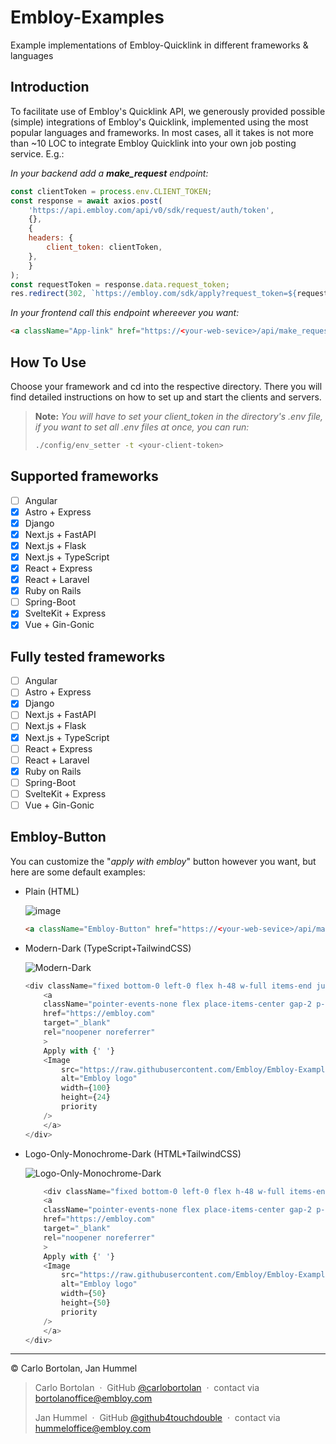 # Embloy-Examples
Example implementations of Embloy-Quicklink in different frameworks &amp; languages

## Introduction

To facilitate use of Embloy's Quicklink API, we generously provided possible (simple) integrations of Embloy's Quicklink, implemented using the most popular languages and frameworks. In most cases, all it takes is not more than ~10 LOC to integrate Embloy Quicklink into your own job posting service.
E.g.:

_In your backend add a **make_request** endpoint:_

```Javascript
const clientToken = process.env.CLIENT_TOKEN;
const response = await axios.post(
    'https://api.embloy.com/api/v0/sdk/request/auth/token',
    {},
    {
    headers: {
        client_token: clientToken,
    },
    }
);
const requestToken = response.data.request_token;
res.redirect(302, `https://embloy.com/sdk/apply?request_token=${requestToken}`);
```  

_In your frontend call this endpoint whereever you want:_

```HTML
<a className="App-link" href="https://<your-web-sevice>/api/make_request">Apply with EMBLOY</a>
```  

## How To Use

Choose your framework and cd into the respective directory. There you will find detailed instructions on how to set up and start the clients and servers.

> **Note:** _You will have to set your client_token in the directory's .env file, if you want to set all .env files at once, you can run:_
>
> ```bash
> ./config/env_setter -t <your-client-token>
> ```


## Supported frameworks

- [ ] Angular
- [X] Astro + Express
- [X] Django
- [X] Next.js + FastAPI
- [X] Next.js + Flask
- [X] Next.js + TypeScript
- [X] React + Express
- [X] React + Laravel
- [X] Ruby on Rails
- [ ] Spring-Boot
- [X] SvelteKit + Express
- [X] Vue + Gin-Gonic

## Fully tested frameworks

- [ ] Angular
- [ ] Astro + Express
- [X] Django
- [ ] Next.js + FastAPI
- [ ] Next.js + Flask
- [X] Next.js + TypeScript
- [ ] React + Express
- [ ] React + Laravel
- [X] Ruby on Rails
- [ ] Spring-Boot
- [ ] SvelteKit + Express
- [ ] Vue + Gin-Gonic

## Embloy-Button

You can customize the "_apply with embloy_" button however you want, but here are some default examples:

- Plain (HTML)
    
    ![image](https://github.com/Embloy/Embloy-Examples/assets/106114526/92f6823b-8118-4704-9824-11f2a6d256d3)

    ```HTML
    <a className="Embloy-Button" href="https://<your-web-sevice>/api/make_request">Apply with EMBLOY</a>
    ```

- Modern-Dark (TypeScript+TailwindCSS) 

    ![Modern-Dark](https://github.com/Embloy/Embloy-Examples/assets/106114526/c2ab132b-05f4-484c-8cc1-435e2b9a4090)

    ```TypeScript
    <div className="fixed bottom-0 left-0 flex h-48 w-full items-end justify-center bg-gradient-to-t from-white via-white dark:from-black dark:via-black lg:static lg:h-auto lg:w-auto lg:bg-none">
        <a
        className="pointer-events-none flex place-items-center gap-2 p-8 lg:pointer-events-auto lg:p-0"
        href="https://embloy.com"
        target="_blank"
        rel="noopener noreferrer"
        >
        Apply with {' '}
        <Image
            src="https://raw.githubusercontent.com/Embloy/Embloy-Examples/main/config/assets/embloy.svg"
            alt="Embloy logo"
            width={100}
            height={24}
            priority
        />
        </a>
    </div>
    ```

- Logo-Only-Monochrome-Dark (HTML+TailwindCSS)
    
    ![Logo-Only-Monochrome-Dark](https://github.com/Embloy/Embloy-Examples/assets/106114526/243285cb-a6f5-4ff5-8662-9a5ba6b51561)

    ```TypeScript
        <div className="fixed bottom-0 left-0 flex h-48 w-full items-end justify-center bg-gradient-to-t from-white via-white dark:from-black dark:via-black lg:static lg:h-auto lg:w-auto lg:bg-none">
        <a
        className="pointer-events-none flex place-items-center gap-2 p-8 lg:pointer-events-auto lg:p-0"
        href="https://embloy.com"
        target="_blank"
        rel="noopener noreferrer"
        >
        Apply with {' '}
        <Image
            src="https://raw.githubusercontent.com/Embloy/Embloy-Examples/main/config/assets/logo_black_white.svg"
            alt="Embloy logo"
            width={50}
            height={50}
            priority
        />
        </a>
    </div>
    ```

---

© Carlo Bortolan, Jan Hummel

> Carlo Bortolan &nbsp;&middot;&nbsp;
> GitHub [@carlobortolan](https://github.com/carlobortolan) &nbsp;&middot;&nbsp;
> contact via [bortolanoffice@embloy.com](mailto:bortolanoffice@embloy.com)
>
> Jan Hummel &nbsp;&middot;&nbsp;
> GitHub [@github4touchdouble](https://github.com/github4touchdouble) &nbsp;&middot;&nbsp;
> contact via [hummeloffice@embloy.com](mailto:hummeloffice@embloy.com)
